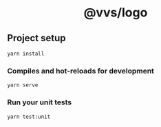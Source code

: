 <h1 align="center">
@vvs/logo
</h1>

## Project setup
```
yarn install
```

### Compiles and hot-reloads for development
```
yarn serve
```

### Run your unit tests
```
yarn test:unit
```
